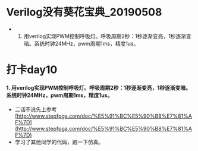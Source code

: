 # Verilog没有葵花宝典_20190508
- 1. 用verilog实现PWM控制呼吸灯。呼吸周期2秒：1秒逐渐变亮，1秒逐渐变暗。系统时钟24MHz，pwm周期1ms，精度1us。

# 打卡day10
#### 1. 用verilog实现PWM控制呼吸灯。呼吸周期2秒：1秒逐渐变亮，1秒逐渐变暗。系统时钟24MHz，pwm周期1ms，精度1us。
- 二话不说先上参考[http://www.stepfpga.com/doc/%E5%91%BC%E5%90%B8%E7%81%AF%7D](http://www.stepfpga.com/doc/%E5%91%BC%E5%90%B8%E7%81%AF%7D)
- 学习了其他同学的代码，跑一下仿真。
